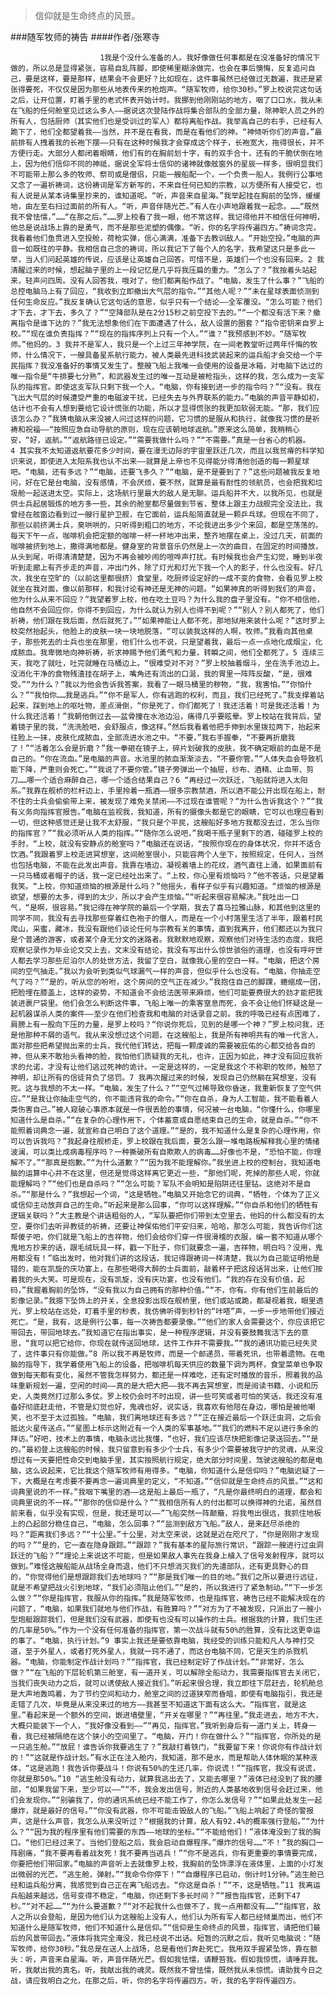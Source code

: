 > 信仰就是生命终点的风景。

###随军牧师的祷告
####作者/张寒寺

						1我是个没什么准备的人。我好像做任何事都是在没准备好的情况下做的，所以总是显得紧张，容易自乱阵脚，即使稀里糊涂做完，也会在事后懊悔，反复追问自己，要是这样，要是那样，结果会不会更好？比如现在，这件事虽然已经做过无数遍，我还是紧张得要死，不仅仅是因为那些从地表传来的枪炮声。“随军牧师，给你30秒。”罗上校说完这句话之后，让开位置，盯着手里的老式怀表开始计时。我挪到他刚刚站的地方，咽了口口水，我从未在飞船的任何舱室见过这么多人——据说这次登陆作战将集合部队的全部力量，除神职人员之外的所有人，包括厨师（其实他们也是受训过的军人）都将离船作战。我举高自己的右手，已经有人跪下了，他们全都望着我——当然，并不是在看我，而是在看他们的神。“神倾听你们的声音。”最前排有人拽着我的长袍下摆——只有在这种时候我才会穿成这个样子，长袍宽大，拖得很长，并不方便行走。大部分人都闭着眼睛，他们有的在胸前划十字，有的双手合十，还有的干脆伏倒在地上，因为他们信仰不同的神祗，据说全军将士信仰的诸神就像舷窗外的星辰一样多，很明显我们不可能带上那么多的牧师、祭司或是僧侣，只能一艘船配一个，一个负责一船人。我例行公事地又念了一遍祈祷词，这份祷词是军方新写的，不来自任何已知的宗教，以方便所有人接受它，也有人说是从某本诗集里抄来的，谁知道呢。“听，声音来自星海。”我举起挂在胸前的坠饰，缓缓地，由左至右扫过面前的所有人。“听，声音伴随光芒。”有人在小声地跟着我一起念。……“既然我不曾怯懦，”……“在那之后。”……罗上校看了我一眼，他不常这样，我记得他并不相信任何神明，他总是说战场上靠的是勇气，而不是那些泥塑的偶像。“听，你的名字将传遍四方。”祷词念完，我看着他们鱼贯进入空投舱，荷枪实弹，信心满满，准备下去教训敌人。“开始空投。”电脑的声音一如既往的平静。我相信自己念的祷词，所以我记下了每个人的名字，我希望这只是多此一举，当人们问起英雄的传说，应该是让英雄自己回答。可惜不是，英雄们一个也没有回来。2 我清醒过来的时候，想起脑子里的上一段记忆是几乎将我压扁的重力。“怎么了？”我按着头站起来，轻声问四周。没有人回答我，哦对了，他们都离船作战了。“电脑，发生了什么事？”飞船的总控电脑马上有了回应，“我收到立即撤出大气层的指令。”“其他人呢？”“未在星球表面侦测到任何生命反应。”我反复确认它这句话的意思，似乎只有一个结论——全军覆没。“怎么可能？他们才下去，才下去，多久了？”“空降部队是在2分15秒之前空投下去的。”“一个都没有活下来？撤离指令是谁下达的？”我无法想象他们在下面遭遇了什么，敌人设置的圈套？“指令密钥来自罗上校。”“现在谁负责指挥？”“现在的指挥序列上只有一个人。”“谁？”我预感到不妙。“随军牧师。”他妈的。3 我并不是军人，我只是一个上过三年神学院，在一间老教堂听过两年忏悔的牧师，什么情况下，一艘具备星系航行能力，被人类最先进科技武装起来的运兵船才会交给一个平民指挥？我没准备好的事情又发生了。整艘飞船上我唯一会使用的设备是冰箱，对电脑下达过的唯一指令是“牛排要七分熟”，和武器发生过的唯一互动是被枪指头，这样的我，怎么成为一支军队的指挥官。即使这支军队只剩下我一个人。“电脑，你有接到进一步的指令吗？”“没有。我在飞出大气层的时候遭受严重的电磁波干扰，已经失去与外界联系的能力。”电脑的声音平静如初，估计也不会有人想到要给它设计慌张的功能，所以才显得慌张的我更加软弱无能。“那，我们应该怎么办？”我猜电脑从来没被人问过这样的问题，它习惯的是服从和执行，就像我习惯的是祈祷和祝福——“按照应急自动导航的原则，现在应该朝地球返航。”原来这么简单，我稍稍心安，“好，返航。”“返航路径已设定。”“需要我做什么吗？”“不需要。”真是一台省心的机器。4 其实我不太知道返航要花多少时间，要在漫无边际的宇宙里跃迁几次，而且以我贫瘠的科学知识来说，即使进入太阳系我也认不出来——就算是上帝也不见得能分得清他创造的每一颗星球吧。“电脑，还有多远？”“电脑，还要飞多久？”“电脑，是不是要到了？”这些问题被我反复地问，好在它是台电脑，没有感情，不会厌烦，要不然，就算是最有耐性的领航员，也会把我和垃圾舱一起送进太空。实际上，这场航行里最大的敌人是无聊。运兵船并不大，以我所见，也就是供士兵起居锻炼的地方多一些，其余的舱室都尽量做到节省，整体上跟主力战舰完全没法比，我曾经在舷窗边看到过一艘行星护卫舰，在它面前，运兵船简直就是一颗乒乓球。但现在不同了，那些以前挤满士兵，臭哄哄的，只听得到粗口的地方，不论我进出多少个来回，都是空荡荡的。每天下午一点，咖啡机会把定额的咖啡一杯一杯地冲出来，整齐地摆在桌上，没过几天，前面的咖啡被挤到地上，撒得满地都是。健身室的背景音乐仍然是上一次的曲目，在固定的时间播放，从头到尾，听得清清楚楚，因为不再会被吵闹的喧哗声打扰。有时候我也会产生幻觉，睡到半夜听到走廊上有齐步走的声音，冲出门外，除了灯光和灯光下我一个人的影子，什么也没有。好几次，我坐在空旷的（以前这里都很挤）食堂里，吃厨师设定好的一成不变的食物，会看见罗上校就坐在我对面，像以前那样，和我讨论有神还是无神的问题。“如果神真的听得到我们的声音，他为什么从来不回应？”我望着罗上校，他在吃土豆吗？为什么我的盘子里没有。“你不相信他，他自然不会回应你，你得不到回应，为什么就认为别人也得不到呢？”“别人？别人都死了，他们祈祷，他们跟在我后面，然后就死了。”“如果神能让人都不死，那地狱用来装什么呢？”这时罗上校突然抬起头，他脸上的皮肤一块一块地脱落，“可以装我这样的人啊，牧师。”我看向其他桌子，那些死去的士兵也坐在那里，他们什么也不说，只是望着我，最后一点一点地化成烟尘，化成脓血。我卑微地向神祈祷，祈求神赐予他们勇气和力量，转瞬之间，他们全都死了。5 连续三天，我吃了就吐，吐完就睡在马桶边上。“很难受对不对？”罗上校抽着烟斗，坐在洗手池边上。没消化干净的食物残渣挂在胡子上，嘴角还有流出的口涎，我的胃里一阵阵反酸，“是，很难受。”“为什么？”我以为他会告诉我答案，我看了一眼马桶里的秽物，“我，我害怕。”“你怕什么？”“我怕你……我是逃兵。”“你不是军人，你有逃跑的权利，而且，我们已经死了。”我支撑着站起来，踩到地上的呕吐物，差点滑倒，“你是死了，你们都死了！我还活着！可是我还活着！为什么我还活着！”我朝他倒过去——盆骨撞在水池边沿，痛得几乎要眩晕。罗上校站在我背后，望着镜子里的我，“洗洗脸吧，会舒服点，像这样。”然后我看着他把手伸到水里拨拉两下，抬起来往脸上一抹，皮肤化成脓血，全部流进水池之中。“不要，”我右手握拳，“不要再折磨我了！”“活着怎么会是折磨？”我一拳砸在镜子上，碎片划破我的皮肤，我不确定眼前的血是不是自己的。“你在流血。”是电脑的声音。水池里的脓血渐渐淡去，“不要你管。”“人体失血会导致机能下降，严重则会死亡。”“我说了不要你管。”镜子旁弹出一个抽屉，纱布、酒精、止血带、剪刀……哪一个适合麻醉自己，哪一个适合结果自己？6 “再经过一次跃迁，飞船就将进入太阳系。”我靠在舰桥的栏杆边上，手里拎着一瓶酒——很多宗教禁酒，所以酒不能公开出现在船上，耐不住的士兵会偷偷带上来，被发现了难免关禁闭——不过现在谁管呢？“为什么告诉我这个？”“我有义务向指挥官报告。”电脑在监视我，我知道，所有的摄像头都是它的眼睛，它可以也理应看到一切，但这种感觉还是让我不太舒服，“我只是个平民，这艘船好多地方我都没去过，怎么当你的指挥官？”“我必须听从人类的指挥。”“随你怎么说吧，”我喝干瓶子里剩下的酒，碰碰罗上校的手肘，“上校，就没有安静点的舱室吗？”电脑还在说话，“按照你现在的身体状况，你并不适合饮酒。”我跟着罗上校走进冥想室，这间舱室很小，只能容两个人坐下，按照规定，任何人，当然也包括电脑，不能在此发出声音。我靠在墙边，凝视着墙上的花纹，酒气直往上涌，如果面前有一只马桶或者帽子的话，我一定已经吐出来了。“上校，你心里有烦恼吗？”他不答话，只是望着我笑。“上校，你知道烦恼的根源是什么吗？”他摇头，看样子似乎有兴趣知道。“烦恼的根源是欲望，想要的太多，得到的太少，所以才会产生烦恼。”“听起来很容易解决。”我吐出一口气，“是啊，很容易。”我记得在神学院的最后一个学期，我去了喜马拉雅山脉，和其他到这里的同学不同，我没有去寻找那些穿着红色袍子的僧人，而是在一个小村落里生活了半年，跟着村民爬山，采蜜，藏冰，我没有跟他们谈论任何与宗教有关的事情，直到我离开，他们都还以为我只是个普通的游客，或者某个身无分文的迷路者。我默默地观察，观察他们对待生活的态度，我把观察记录作为毕业论文交上去，文末没有结论，我没有写出什么惊世骇俗的道理，也没有呼吁世人都去学习那些尼泊尔人的处世方法，我留了空白，就像我心里的空白一样。“电脑，把这个房间的空气抽走。”我以为会听到类似气球漏气一样的声音，但似乎什么也没有。“电脑，你抽走空气了吗？”“是的，听从您的吩咐，这个房间的空气正在减少。”我抱住自己的脚踝，蜷缩成一团，把脸埋在膝盖上，这样的姿势，不知道会不会给法医带来麻烦，他们可能要费很大的劲才能把我装进裹尸袋里。他们会怎么判断这件事，飞船上唯一的乘客窒息而死，会不会让他们怀疑这是一起机器谋杀人类的案件——至少在他们检查我和电脑的对话录音之前。我的呼吸已经有点困难了，肩膀上有一股向下压的力量，是罗上校吗？“你说你死后，见到的是哪一个神？”罗上校问我，还是他那种不屑的语气。我从来没想过这个问题，在这艘船上，我是所有神明共有的唯一代言人，面对那些把希望抛出来的士兵，我代他们转达，把每一颗虔诚的需要被庇佑的心都交给各自的神，但从来不敢抬头看神的脸，我怕他们质疑我的无礼，也许，正因为如此，神才没有回应我祈求的允诺，才没有让他们逃过死神的诡计。一定是这样的，一定是我这个不称职的牧师，触怒了神明，却让所有的信徒背负了惩罚。7 我再次醒过来的时候，发现自己仍然躺在冥想室，没有死。这与我想的不太一样。“电脑，发生了什么？”“空气过稀导致你昏迷，我重新恢复了空气供应。”“是我让你抽走空气的，你不能违背我的命令。”“你在自杀，身为人工智能，我不能看着人类伤害自己。”被人窥破心事原本就是一件很丢脸的事情，何况被一台电脑，“你懂什么，你哪里知道什么是自杀。”“在复杂的心理作用下，个体蓄意或自愿结束自己的生命，就是自杀。”“你不能照着词典念一遍，就宣称自己明白了这个道理。”“是的，我不知道什么是复杂的心理作用，你可以告诉我吗？”我起身往舰桥走，罗上校跟在我后面，要怎么跟一堆电路板解释我心里的情绪波澜，可以类比成病毒程序吗？一种撕破所有自欺欺人的病毒……好像也不是，“恐怕不能，你理解不了。”“那真是抱歉。”“为什么道歉？”“因为我不能理解你。”我坐进上校的控制台，我知道电脑的运算中心并不在这里，但还是觉得这样离它更近一些，“那他们呢，死掉的那些人呢，你就能理解吗？”“他们也是自杀吗？”“怎么可能？军队不会明知是陷阱还往里钻。这绝对不是自杀。”“那是什么？”我想起一个词，“这是牺牲。”电脑又开始念它的词典，“牺牲，个体为了正义或信仰主动放弃自己的生命。”听起来是那么回事，“你可以这样理解。”“你自杀和他们的牺牲有逻辑关联吗？”大主教是个讲话粗俗的人，“军队要把你们带到太空里去，他妈的什么都没有的太空，要你们去听异教徒的祈祷，还要让神保佑他们平安归来，哈哈，那怎么可能，我告诉你们这帮傻子吧，你们就是飞船上的吉祥物，他们会给你们穿一件很滑稽的衣服，编一套不知道从哪个鬼地方抄来的话，跟毛绒玩具一样，戳一下肚子，你们就要念一遍，吉祥物，明白吗？没用，鬼用都没有！”临出发时，他对我们讲的这段话，我记得跟祷词一样清楚，我以为自己能证明他是错的，能在凯旋的庆功宴上，在那些喝得大醉的士兵面前，敲着杯子把这段话背出来，让他们按着我的头大笑。可是现在，没有凯旋，没有庆功宴，也没有他们。“我的存在没有价值，起码，”我握着胸前的坠饰，“没有我以为自己拥有的那种价值。”“不，你有。你有他们生前最后的影像记录。”我摁下坠饰上的开关，全息投影出现在舰桥里，他们或站或跪，都凝视着我，眼里透光，罗上校站在远处，盯着手里的秒表，我仿佛听得到秒针的“咔嗒”声，一步一步地带他们接近死亡。“是，我有，这是例行公事，每一次祷告都要录像。”“他们的家人会需要这个，你应该把它带回去，带回地球去。”我知道它在指出事实，是一种程序逻辑，并没有要鼓舞我活下去的意思，“我可以把它给你，你现在就传送回地球，这件工作并不需要我。”“我的通讯功能已经失灵了，这件事只有你能做。”8 所以我不再是牧师，而是一个邮递员，带着死讯，也带着遗物。在电脑的指导下，我学着使用飞船上的设备，把咖啡机每天供应的数量下调为两杯，食堂菜单也争取做到每天都有变化，虽然不管我怎样努力，都还是一样难吃，还有定时播放的音乐，照着我的品味重新规划一遍，空闲的时间——真的是大把大把——我不再去冥想室，而是阅读书籍、小说和历史，人类竟然打过那么多仗。罗上校仍会时不时出现，讲一些可笑或者可怕的笑话，我还没有准备好彻底赶走他，不管是幻觉也好，鬼魂也好，说实话，我喜欢有他陪在身边，哪怕是被他嘲笑，也不至于太过孤独。“电脑，我们离地球还有多远？”“正在接近最后一个跃迁虫洞，之后会抵达火星传送点。”“星图上标示这附近有一个人类的军事基地。”“我们的燃料不足以进行多余的拜访。”好吧，技术上的事情，电脑永远比我懂，“也好，我们应该尽快把影像记录送回去。”“是的。”最初登上这艘船的时候，我只留意到有多少个士兵，有多少个需要被我守护的灵魂，从来没想过有一天要把性命交到电脑手里，其实按照航行规定，绝大部分时间里，驾驶这艘船的都是电脑，这么说起来，它比我这个随军牧师有用得多。“电脑，你知道什么是信仰吗？”电脑迟疑了一下，大概是在考虑要不要再念一遍词典里的定义，“不知道。”“信仰就是生命终点的风景。”“这和词典里说的不一样。”我咽下嘴里的酒——这是船上最后一瓶了，“凡是你最终明白的道理，都会和词典里说的不一样。”“那你的信仰是什么？”“我相信所有人的付出都可以换得神的允诺，虽然目前来看，似乎没有实现，但是，我还是可以——”飞船突然一阵颠簸，将我甩出很远，我抓住地板上的凸起部分稳住自己，“电脑，怎么回事？”“监测到敌方飞船。”敌人，是来赶尽杀绝的吗？“距离我们多远？”“十公里。”十公里，对太空来说，这就是近在咫尺了，“你是刚刚才发现的吗？”“是的，它一直在隐身跟踪。”“跟踪？”我有基本的星际旅行常识，“跟踪一艘进行过虫洞跃迁的飞船？”“理论上来说这不可能，但是如果敌人事先在我身上植入了信号发射程序，就可以做到。”难怪这艘船能从战场全身而退，他们不只想消灭我们的先遣部队，还有更具野心的目的，“你觉得他们是想跟踪我们去地球吗？”“那是我们唯一的目的地。”我们之所以要进行远征，就是不希望把战火引到地球，“我们必须阻止他们。”“是的，所以我进行了紧急制动。”“下一步怎么做？”“你是指挥官，我服从你的指挥。”我是随军牧师，也是指挥官，祷告已经不能解决现在的问题了，“电脑，如果我们就地与他们作战，有胜算吗？”“对方为了不被发现，只派出了一艘小型炮艇跟踪我们，但是我们没有武器，即使有也没有可以操作的士兵。根据我的计算，我们生还的几率是50%。”作为一个没有任何准备的指挥官，第一次战斗就有50%的胜算，没有比这更幸运的事了。“电脑，执行计划。”9 事实上我还是要依靠电脑，我经受的训练只能和凡人与神打交道，至于外星人，或者打死外星人，我就一窍不通了，而这台电脑不同，它是天生的杀戮机器。“电脑，你能制定作战计划吗？”“指挥官，我已经制定好了作战计划。”“非常好，怎么做？”“在飞船的下层轮机第三舱室，有一道开关，可以解除全船动力，我需要指挥官去关闭它，当我们丧失动力之后，就可以诱使敌人接近我们。”听起来很合理，我立即往下层赶去，轮机舱总是大声地轰鸣着，为了节约空间和动力，舱室之间的过道狭窄而昏暗，即使有电脑指引，我还是走错了几次，毕竟是从来没来过的地方——我甚至不知道这下面有这么大。“指挥官，就是这里。”看起来是一个额外的空间，嵌进墙壁里，“开关在哪里？”“再往里。”我走进去，地方不大，大概只能装下一个人，“我好像没看到——”“再见，指挥官。”我听到身后有一道门关上，转身一看，我已经被隔绝在这个狭小的空间里了。“电脑，开门！你在做什么？”“指挥官，你所处的是一只逃生舱。”“放屁！谁告诉你我要逃生了？”我敲打着铁门，“我要留下来！你说你有作战计划的！”“这就是作战计划。”有水正在注入舱内，我知道，那不是水，而是帮助人体休眠的某种液体，“这是逃跑！我告诉你要战斗！你说有50%的生还几率，你说谎！”“指挥官，我没有说谎，你就是那50%。”10 “逃生舱没有动力，就算我逃出去了，又能去哪里？”液体已经没到了我的腰部，“如果我留下来，至少可以——”“不，我会发出信号，附近的人类基地收到信号会赶过来，他们会发现你。”“别骗我了，你的通讯系统已经不能工作了，你怎么发信号？”“如果此处发生一起爆炸，就是最好的信号。”“你没有武器，你不可能击毁敌人的飞船。”飞船上响起了奇怪的警报声，这是什么声音，我怎么从来没听过？“根据我的计算，敌人有92.4%的概率强行登船。”“为什么？”“因为我的程序里有他们需要的东西——地球的坐标。”“不能给他们！”液体淹没到了我的胸口。“他们已经过来了。当他们登船之后，我会启动自爆程序。”爆炸的信号……“不！”我的胸口一阵剧痛，“我不要再看着战友死！我不要再当逃兵！”“你不是逃兵，你有更重要的事情要完成，你要把他们带回家。”电脑的声音听上去就像罗上校，我胸前的坠饰漂浮在液体里，上面的小灯发出微弱的光芒。“逃生舱，弹射。”“我命令你停下！”“自爆程序已启动，倒计时1分钟。”逃生舱已经和运兵船分离，我感觉到自己正在离飞船远去。“你这是自杀！”“不，这是牺牲。”11 我离运兵船越来越远，信号变得不稳定，“电脑，你还剩下多长时间？”“报告指挥官，还剩下47秒。”“对不起……”“为什么要道歉？”“对不起我什么也做不了，我一点用都没有……”“指挥官，敌人之所以会登船，是因为他们认为这艘船上没有人，他们认为所有军人都已经倾巢而出，他们不知道什么是随军牧师，他们不知道什么是信仰。”“信仰是生命终点的风景，指挥官，请把他们最后的风景带回去。”液体将我完全淹没，我已经说不出话。短暂的沉默之后，我听见电脑说：“随军牧师，给你30秒。”我总是在送人上战场，总是看他们奔赴死亡。我用双手握紧坠饰，靠在额头：听，声音来自星海。听，声音伴随光芒。假如我怯懦，请鞭笞我。假如我惊慌，请唾弃我。听，我献出我的真名。听，我献出我的魂灵。既然我不曾怯懦，既然我从未惊慌。请助我今日之战，请应我明白之允，在那之后，听，你的名字将传遍四方。听，我的名字将传遍四方。			  		